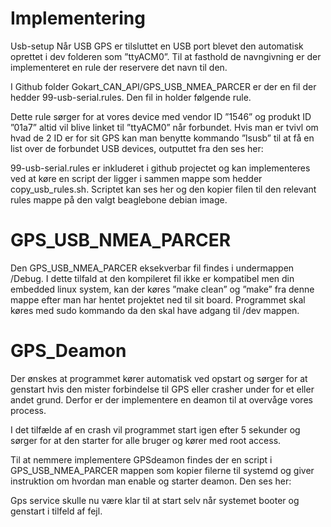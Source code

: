 # Implementering

Usb-setup
Når USB GPS er tilsluttet en USB port blevet den automatisk oprettet i dev folderen som ”ttyACM0”.  Til at fasthold de navngivning er der implementeret en rule der reservere det navn til den.  

I Github folder Gokart_CAN_API/GPS_USB_NMEA_PARCER er der en fil der hedder 99-usb-serial.rules.   Den fil in holder følgende rule.

 

Dette rule sørger for at vores device med vendor ID ”1546” og produkt ID ”01a7” altid vil blive linket til ”ttyACM0” når forbundet.  Hvis man er tvivl om hvad de 2 ID er for sit GPS kan man benytte kommando ”lsusb” til at få en list over de forbundet USB devices, outputtet fra den ses her:
 

99-usb-serial.rules er inkluderet i github projectet og kan implementeres ved at køre en script der ligger i sammen mappe som hedder copy_usb_rules.sh.  Scriptet kan ses her og den kopier filen til den relevant rules mappe på den valgt beaglebone debian image.

 

# GPS_USB_NMEA_PARCER

Den GPS_USB_NMEA_PARCER eksekverbar fil findes i undermappen /Debug.  I dette tilfald at den kompileret fil ikke er kompatibel men din embedded linux system, kan der køres ”make clean” og ”make” fra denne mappe efter man har hentet projektet ned til sit board. Programmet skal køres med sudo kommando da den skal have adgang til /dev mappen.

# GPS_Deamon

Der ønskes at programmet kører automatisk ved opstart og sørger for at genstart hvis den mister forbindelse til GPS eller crasher under for et eller andet grund.  Derfor er der implementere en deamon til at overvåge vores process.  
 

I det tilfælde af en crash vil programmet start igen efter 5 sekunder og sørger for at den starter for alle bruger og kører med root access.  

Til at nemmere implementere GPSdeamon findes der en script i GPS_USB_NMEA_PARCER mappen som kopier filerne til systemd og giver instruktion om hvordan man enable og starter deamon.  Den ses her:

 

Gps service skulle nu være klar til at start selv når systemet booter og genstart i tilfeld af fejl.

